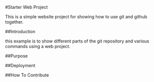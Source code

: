 #Starter Web Project

This is a simple website project for showing how to use git and github together.

##Introduction

this example is to show different parts of the git repository and various commands using a web project.

##Purpose

##Deployment

##How To Contribute
